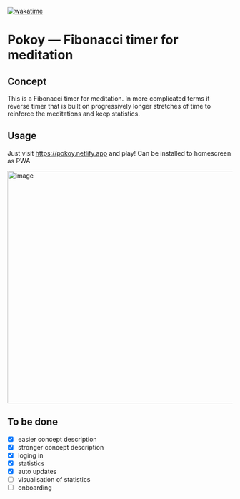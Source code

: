 [![wakatime](https://wakatime.com/badge/github/m0rtyn/pokoy.svg)](https://wakatime.com/badge/github/m0rtyn/pokoy)

# Pokoy — Fibonacci timer for meditation

## Concept

This is a Fibonacci timer for meditation. In more complicated terms it reverse timer that is built on progressively longer stretches of time to reinforce the meditations and keep statistics.

## Usage

Just visit https://pokoy.netlify.app and play! Can be installed to homescreen as PWA

<img width="521" alt="image" src="https://user-images.githubusercontent.com/20739202/120170972-cd4c0800-c201-11eb-9e86-edfe913c7191.png">

## To be done

* [x] easier concept description
* [x] stronger concept description
* [x] loging in
* [x] statistics
* [x] auto updates
* [ ] visualisation of statistics
* [ ] onboarding
